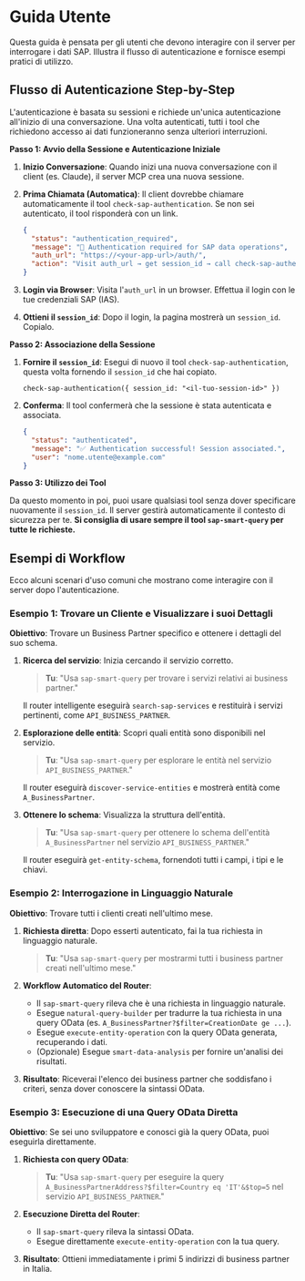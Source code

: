 # Guida Utente

Questa guida è pensata per gli utenti che devono interagire con il server per interrogare i dati SAP. Illustra il flusso di autenticazione e fornisce esempi pratici di utilizzo.

## Flusso di Autenticazione Step-by-Step

L'autenticazione è basata su sessioni e richiede un'unica autenticazione all'inizio di una conversazione. Una volta autenticati, tutti i tool che richiedono accesso ai dati funzioneranno senza ulteriori interruzioni.

**Passo 1: Avvio della Sessione e Autenticazione Iniziale**

1.  **Inizio Conversazione**: Quando inizi una nuova conversazione con il client (es. Claude), il server MCP crea una nuova sessione.
2.  **Prima Chiamata (Automatica)**: Il client dovrebbe chiamare automaticamente il tool `check-sap-authentication`. Se non sei autenticato, il tool risponderà con un link.

    ```json
    {
      "status": "authentication_required",
      "message": "🔑 Authentication required for SAP data operations",
      "auth_url": "https://<your-app-url>/auth/",
      "action": "Visit auth_url → get session_id → call check-sap-authentication({session_id: \"your_id\"})"
    }
    ```

3.  **Login via Browser**: Visita l'`auth_url` in un browser. Effettua il login con le tue credenziali SAP (IAS).
4.  **Ottieni il `session_id`**: Dopo il login, la pagina mostrerà un `session_id`. Copialo.

**Passo 2: Associazione della Sessione**

1.  **Fornire il `session_id`**: Esegui di nuovo il tool `check-sap-authentication`, questa volta fornendo il `session_id` che hai copiato.

    ```
    check-sap-authentication({ session_id: "<il-tuo-session-id>" })
    ```

2.  **Conferma**: Il tool confermerà che la sessione è stata autenticata e associata.

    ```json
    {
      "status": "authenticated",
      "message": "✅ Authentication successful! Session associated.",
      "user": "nome.utente@example.com"
    }
    ```

**Passo 3: Utilizzo dei Tool**

Da questo momento in poi, puoi usare qualsiasi tool senza dover specificare nuovamente il `session_id`. Il server gestirà automaticamente il contesto di sicurezza per te. **Si consiglia di usare sempre il tool `sap-smart-query` per tutte le richieste.**

## Esempi di Workflow

Ecco alcuni scenari d'uso comuni che mostrano come interagire con il server dopo l'autenticazione.

### Esempio 1: Trovare un Cliente e Visualizzare i suoi Dettagli

**Obiettivo**: Trovare un Business Partner specifico e ottenere i dettagli del suo schema.

1.  **Ricerca del servizio**: Inizia cercando il servizio corretto.

    > **Tu**: "Usa `sap-smart-query` per trovare i servizi relativi ai business partner."

    Il router intelligente eseguirà `search-sap-services` e restituirà i servizi pertinenti, come `API_BUSINESS_PARTNER`.

2.  **Esplorazione delle entità**: Scopri quali entità sono disponibili nel servizio.

    > **Tu**: "Usa `sap-smart-query` per esplorare le entità nel servizio `API_BUSINESS_PARTNER`."

    Il router eseguirà `discover-service-entities` e mostrerà entità come `A_BusinessPartner`.

3.  **Ottenere lo schema**: Visualizza la struttura dell'entità.

    > **Tu**: "Usa `sap-smart-query` per ottenere lo schema dell'entità `A_BusinessPartner` nel servizio `API_BUSINESS_PARTNER`."

    Il router eseguirà `get-entity-schema`, fornendoti tutti i campi, i tipi e le chiavi.

### Esempio 2: Interrogazione in Linguaggio Naturale

**Obiettivo**: Trovare tutti i clienti creati nell'ultimo mese.

1.  **Richiesta diretta**: Dopo esserti autenticato, fai la tua richiesta in linguaggio naturale.

    > **Tu**: "Usa `sap-smart-query` per mostrarmi tutti i business partner creati nell'ultimo mese."

2.  **Workflow Automatico del Router**:
    *   Il `sap-smart-query` rileva che è una richiesta in linguaggio naturale.
    *   Esegue `natural-query-builder` per tradurre la tua richiesta in una query OData (es. `A_BusinessPartner?$filter=CreationDate ge ...`).
    *   Esegue `execute-entity-operation` con la query OData generata, recuperando i dati.
    *   (Opzionale) Esegue `smart-data-analysis` per fornire un'analisi dei risultati.

3.  **Risultato**: Riceverai l'elenco dei business partner che soddisfano i criteri, senza dover conoscere la sintassi OData.

### Esempio 3: Esecuzione di una Query OData Diretta

**Obiettivo**: Se sei uno sviluppatore e conosci già la query OData, puoi eseguirla direttamente.

1.  **Richiesta con query OData**:

    > **Tu**: "Usa `sap-smart-query` per eseguire la query `A_BusinessPartnerAddress?$filter=Country eq 'IT'&$top=5` nel servizio `API_BUSINESS_PARTNER`."

2.  **Esecuzione Diretta del Router**:
    *   Il `sap-smart-query` rileva la sintassi OData.
    *   Esegue direttamente `execute-entity-operation` con la tua query.

3.  **Risultato**: Ottieni immediatamente i primi 5 indirizzi di business partner in Italia.
